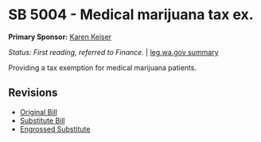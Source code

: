 # SB 5004 - Medical marijuana tax ex.
**Primary Sponsor:** [Karen Keiser](/person/leg/karen.keiser.md)

*Status: First reading, referred to Finance.* | [leg.wa.gov summary](https://app.leg.wa.gov/billsummary?BillNumber=5004&Year=2021)

Providing a tax exemption for medical marijuana patients.

## Revisions
* [Original Bill](1/)
* [Substitute Bill](S/)
* [Engrossed Substitute](S.E/)